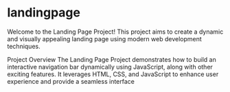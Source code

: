 # landingpage
Welcome to the Landing Page Project! This project aims to create a dynamic and visually appealing landing page using modern web development techniques.

Project Overview
The Landing Page Project demonstrates how to build an interactive navigation bar dynamically using JavaScript, along with other exciting features. It leverages HTML, CSS, and JavaScript to enhance user experience and provide a seamless interface
